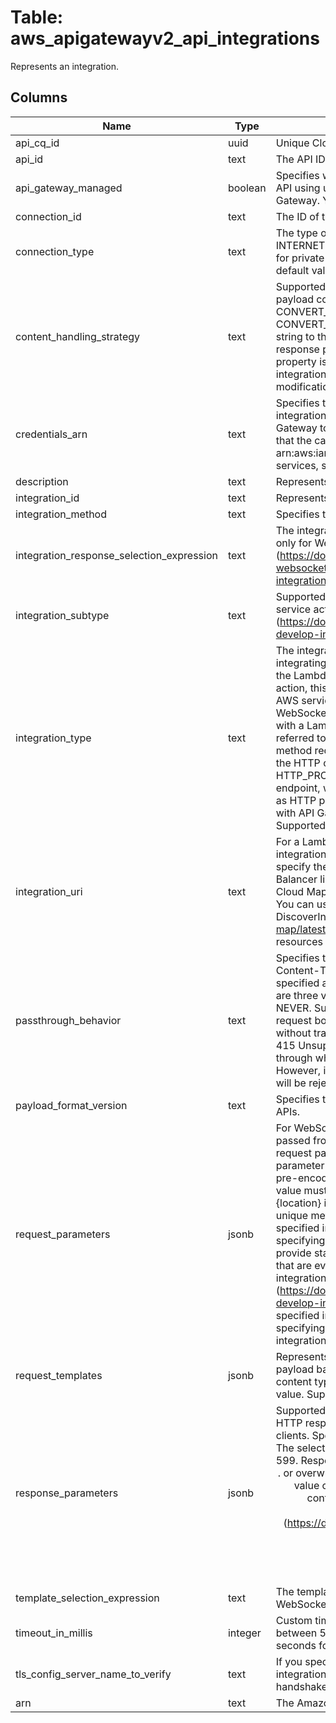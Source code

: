 
# Table: aws_apigatewayv2_api_integrations
Represents an integration.
## Columns
| Name        | Type           | Description  |
| ------------- | ------------- | -----  |
|api_cq_id|uuid|Unique CloudQuery ID of aws_apigatewayv2_apis table (FK)|
|api_id|text|The API ID.|
|api_gateway_managed|boolean|Specifies whether an integration is managed by API Gateway. If you created an API using using quick create, the resulting integration is managed by API Gateway. You can update a managed integration, but you can't delete it.|
|connection_id|text|The ID of the VPC link for a private integration. Supported only for HTTP APIs.|
|connection_type|text|The type of the network connection to the integration endpoint. Specify INTERNET for connections through the public routable internet or VPC_LINK for private connections between API Gateway and resources in a VPC. The default value is INTERNET.|
|content_handling_strategy|text|Supported only for WebSocket APIs. Specifies how to handle response payload content type conversions. Supported values are CONVERT_TO_BINARY and CONVERT_TO_TEXT, with the following behaviors: CONVERT_TO_BINARY: Converts a response payload from a Base64-encoded string to the corresponding binary blob. CONVERT_TO_TEXT: Converts a response payload from a binary blob to a Base64-encoded string. If this property is not defined, the response payload will be passed through from the integration response to the route response or method response without modification.|
|credentials_arn|text|Specifies the credentials required for the integration, if any. For AWS integrations, three options are available. To specify an IAM Role for API Gateway to assume, use the role's Amazon Resource Name (ARN). To require that the caller's identity be passed through from the request, specify the string arn:aws:iam::*:user/*. To use resource-based permissions on supported AWS services, specify null.|
|description|text|Represents the description of an integration.|
|integration_id|text|Represents the identifier of an integration.|
|integration_method|text|Specifies the integration's HTTP method type.|
|integration_response_selection_expression|text|The integration response selection expression for the integration. Supported only for WebSocket APIs. See Integration Response Selection Expressions (https://docs.aws.amazon.com/apigateway/latest/developerguide/apigateway-websocket-api-selection-expressions.html#apigateway-websocket-api-integration-response-selection-expressions).|
|integration_subtype|text|Supported only for HTTP API AWS_PROXY integrations. Specifies the AWS service action to invoke. To learn more, see Integration subtype reference (https://docs.aws.amazon.com/apigateway/latest/developerguide/http-api-develop-integrations-aws-services-reference.html).|
|integration_type|text|The integration type of an integration. One of the following: AWS: for integrating the route or method request with an AWS service action, including the Lambda function-invoking action. With the Lambda function-invoking action, this is referred to as the Lambda custom integration. With any other AWS service action, this is known as AWS integration. Supported only for WebSocket APIs. AWS_PROXY: for integrating the route or method request with a Lambda function or other AWS service action. This integration is also referred to as a Lambda proxy integration. HTTP: for integrating the route or method request with an HTTP endpoint. This integration is also referred to as the HTTP custom integration. Supported only for WebSocket APIs. HTTP_PROXY: for integrating the route or method request with an HTTP endpoint, with the client request passed through as-is. This is also referred to as HTTP proxy integration. MOCK: for integrating the route or method request with API Gateway as a "loopback" endpoint without invoking any backend. Supported only for WebSocket APIs.|
|integration_uri|text|For a Lambda integration, specify the URI of a Lambda function. For an HTTP integration, specify a fully-qualified URL. For an HTTP API private integration, specify the ARN of an Application Load Balancer listener, Network Load Balancer listener, or AWS Cloud Map service. If you specify the ARN of an AWS Cloud Map service, API Gateway uses DiscoverInstances to identify resources. You can use query parameters to target specific resources. To learn more, see DiscoverInstances (https://docs.aws.amazon.com/cloud-map/latest/api/API_DiscoverInstances.html). For private integrations, all resources must be owned by the same AWS account.|
|passthrough_behavior|text|Specifies the pass-through behavior for incoming requests based on the Content-Type header in the request, and the available mapping templates specified as the requestTemplates property on the Integration resource. There are three valid values: WHEN_NO_MATCH, WHEN_NO_TEMPLATES, and NEVER. Supported only for WebSocket APIs. WHEN_NO_MATCH passes the request body for unmapped content types through to the integration backend without transformation. NEVER rejects unmapped content types with an HTTP 415 Unsupported Media Type response. WHEN_NO_TEMPLATES allows pass-through when the integration has no content types mapped to templates. However, if there is at least one content type defined, unmapped content types will be rejected with the same HTTP 415 Unsupported Media Type response.|
|payload_format_version|text|Specifies the format of the payload sent to an integration. Required for HTTP APIs.|
|request_parameters|jsonb|For WebSocket APIs, a key-value map specifying request parameters that are passed from the method request to the backend. The key is an integration request parameter name and the associated value is a method request parameter value or static value that must be enclosed within single quotes and pre-encoded as required by the backend. The method request parameter value must match the pattern of method.request.{location}.{name} , where {location} is querystring, path, or header; and {name} must be a valid and unique method request parameter name. For HTTP API integrations with a specified integrationSubtype, request parameters are a key-value map specifying parameters that are passed to AWS_PROXY integrations. You can provide static values, or map request data, stage variables, or context variables that are evaluated at runtime. To learn more, see Working with AWS service integrations for HTTP APIs (https://docs.aws.amazon.com/apigateway/latest/developerguide/http-api-develop-integrations-aws-services.html). For HTTP API itegrations, without a specified integrationSubtype request parameters are a key-value map specifying how to transform HTTP requests before sending them to backend integrations. The key should follow the pattern <action>:<header|querystring|path>.<location>. The action can be append, overwrite or remove. For values, you can provide static values, or map request data, stage variables, or context variables that are evaluated at runtime. To learn more, see Transforming API requests and responses (https://docs.aws.amazon.com/apigateway/latest/developerguide/http-api-parameter-mapping.html).|
|request_templates|jsonb|Represents a map of Velocity templates that are applied on the request payload based on the value of the Content-Type header sent by the client. The content type value is the key in this map, and the template (as a String) is the value. Supported only for WebSocket APIs.|
|response_parameters|jsonb|Supported only for HTTP APIs. You use response parameters to transform the HTTP response from a backend integration before returning the response to clients. Specify a key-value map from a selection key to response parameters. The selection key must be a valid HTTP status code within the range of 200-599. Response parameters are a key-value map. The key must match pattern <action>:<header>.<location> or overwrite.statuscode. The action can be append, overwrite or remove. The value can be a static value, or map to response data, stage variables, or context variables that are evaluated at runtime. To learn more, see Transforming API requests and responses (https://docs.aws.amazon.com/apigateway/latest/developerguide/http-api-parameter-mapping.html).|
|template_selection_expression|text|The template selection expression for the integration. Supported only for WebSocket APIs.|
|timeout_in_millis|integer|Custom timeout between 50 and 29,000 milliseconds for WebSocket APIs and between 50 and 30,000 milliseconds for HTTP APIs. The default timeout is 29 seconds for WebSocket APIs and 30 seconds for HTTP APIs.|
|tls_config_server_name_to_verify|text|If you specify a server name, API Gateway uses it to verify the hostname on the integration's certificate. The server name is also included in the TLS handshake to support Server Name Indication (SNI) or virtual hosting.|
|arn|text|The Amazon Resource Name (ARN) for the api gateway integration|
